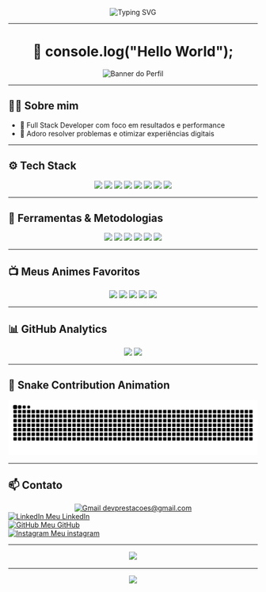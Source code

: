 <!-- Banner animado superior -->
<p align="center">
  <img src="https://readme-typing-svg.herokuapp.com?font=Fira+Code&weight=500&size=28&pause=1000&color=00F7FF&width=1000&lines=Ol%C3%A1%2C+sou+V%C3%ADtor+Emanuel!;Desenvolvedor+Full+Stack+%F0%9F%92%BB;Apaixonado+por+tecnologia%2C+animes+e+UI%2FUX!;Bem-vindo+ao+meu+GitHub+%F0%9F%91%8" alt="Typing SVG" />
</p>

---

<h1 align="center">👋 console.log("Hello World");</h1>

<p align="center">
  <img src="https://media.licdn.com/dms/image/v2/D4D16AQHJoKNqABWzLw/profile-displaybackgroundimage-shrink_350_1400/B4DZkuLpZNGgAY-/0/1757416432198?e=1761177600&v=beta&t=Df_9NlGhBs8qM9F1cq4qhZSIpWjc0curiGFiUCXel2A" alt="Banner do Perfil" />
</p>

---

## 👨‍💻 Sobre mim

- 🎯 Full Stack Developer com foco em resultados e performance
- 🧩 Adoro resolver problemas e otimizar experiências digitais


---

## ⚙️ Tech Stack

<div align="center">
  <img src="https://cdn.jsdelivr.net/gh/devicons/devicon/icons/javascript/javascript-original.svg" height="40" />
  <img src="https://cdn.jsdelivr.net/gh/devicons/devicon/icons/react/react-original.svg" height="40" />
  <img src="https://cdn.jsdelivr.net/gh/devicons/devicon/icons/nextjs/nextjs-original.svg" height="40" />
  <img src="https://cdn.jsdelivr.net/gh/devicons/devicon/icons/nodejs/nodejs-original.svg" height="40" />
  <img src="https://cdn.jsdelivr.net/gh/devicons/devicon/icons/express/express-original.svg" height="40" />
  <img src="https://cdn.jsdelivr.net/gh/devicons/devicon/icons/mongodb/mongodb-original.svg" height="40" />
  <img src="https://cdn.jsdelivr.net/gh/devicons/devicon/icons/postgresql/postgresql-original.svg" height="40" />
  <img src="https://cdn.jsdelivr.net/gh/devicons/devicon/icons/docker/docker-original.svg" height="40" />
</div>

---

## 🔧 Ferramentas & Metodologias

<div align="center">
  <img src="https://img.shields.io/badge/Git-F05032?logo=git&logoColor=white&style=for-the-badge" />
  <img src="https://img.shields.io/badge/Figma-F24E1E?logo=figma&logoColor=white&style=for-the-badge" />
  <img src="https://img.shields.io/badge/Postman-FF6C37?logo=postman&logoColor=white&style=for-the-badge" />
  <img src="https://img.shields.io/badge/VSCode-007ACC?logo=visual-studio-code&logoColor=white&style=for-the-badge" />
  <img src="https://img.shields.io/badge/Jira-0052CC?logo=jira&logoColor=white&style=for-the-badge" />
  <img src="https://img.shields.io/badge/CI/CD-00C853?style=for-the-badge&logo=github-actions&logoColor=white" />
</div>

---

## 📺 Meus Animes Favoritos

<div align="center">
  <img src="https://img.shields.io/badge/Kimetsu%20no%20Yaiba-FA6C6C?style=for-the-badge&logo=funimation&logoColor=white" />
  <img src="https://img.shields.io/badge/Attack%20on%20Titan-444444?style=for-the-badge&logo=crunchyroll&logoColor=white" />
  <img src="https://img.shields.io/badge/Jujutsu%20Kaisen-181818?style=for-the-badge&logo=netflix&logoColor=white" />
  <img src="https://img.shields.io/badge/Naruto%20Shippuden-FCA311?style=for-the-badge&logo=naruto&logoColor=white" />
  <img src="https://img.shields.io/badge/Death%20Note-000000?style=for-the-badge&logo=apple-tv&logoColor=white" />
</div>



---

## 📊 GitHub Analytics

<div align="center">
  <img src="https://github-readme-stats.vercel.app/api?username=victoremanuel23&show_icons=true&theme=dracula&include_all_commits=true&count_private=true" height="180em" />
  <img src="https://github-readme-stats.vercel.app/api/top-langs/?username=victoremanuel23&layout=compact&theme=dracula" height="180em" />
</div>

---

## 🐍 Snake Contribution Animation

<p align="center">
  <img src="https://raw.githubusercontent.com/victoremanuel23/victoremanuel23/output/snake.svg" alt="Snake animation" />
</p>

---

## 📫 Contato


<div align="center">
  <a href="mailto:devprestacoes@gmail.com" target="_blank">
    <img src="https://img.icons8.com/color/30/gmail-new.png" alt="Gmail" /> devprestacoes@gmail.com
  </a><br>
</div>


  <a href="https://www.linkedin.com/in/vitor-emanuel-006369361" target="_blank">
    <img src="https://img.icons8.com/color/30/linkedin.png" alt="LinkedIn" /> Meu LinkedIn
  </a><br>

  <a href="https://github.com/victoremanuel23" target="_blank">
    <img src="https://img.icons8.com/material-outlined/30/github.png" alt="GitHub" /> Meu GitHub
  </a><br>

  <a href="https://www.instagram.com/victor.jbf/" target="_blank">
    <img src="https://img.icons8.com/color/30/instagram-new.png" alt="Instagram" /> Meu instagram
  </a>
</div>

---

<p align="center">
  <img src="https://github-readme-streak-stats.herokuapp.com/?user=victoremanuel23&theme=tokyonight" />
</p>

---

<p align="center">
  <img src="https://capsule-render.vercel.app/api?type=waving&color=gradient&height=120&section=footer" />
</p>
